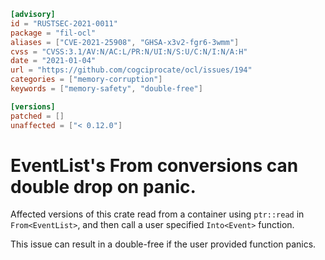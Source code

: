 ```toml
[advisory]
id = "RUSTSEC-2021-0011"
package = "fil-ocl"
aliases = ["CVE-2021-25908", "GHSA-x3v2-fgr6-3wmm"]
cvss = "CVSS:3.1/AV:N/AC:L/PR:N/UI:N/S:U/C:N/I:N/A:H"
date = "2021-01-04"
url = "https://github.com/cogciprocate/ocl/issues/194"
categories = ["memory-corruption"]
keywords = ["memory-safety", "double-free"]

[versions]
patched = []
unaffected = ["< 0.12.0"]
```

# EventList's From<EventList> conversions can double drop on panic.

Affected versions of this crate read from a container using `ptr::read` in
`From<EventList>`, and then call a user specified `Into<Event>` function.

This issue can result in a double-free if the user provided function panics.
